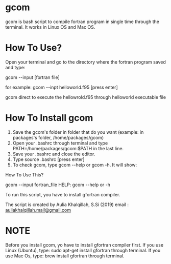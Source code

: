 # gcom
gcom is bash script to compile fortran program in single time through the terminal. It works in Linux OS and Mac OS.
# How To Use?
Open your terminal and go to the directory where the fortran program saved and type:

gcom --input [fortran file]

for example:
gcom --inpt helloworld.f95 [press enter]

gcom direct to execute the hellowrold.f95 through helloworld executable file
# How To Install gcom
1. Save the gcom's folder in folder that do you want (example: in packages's folder, /home/packages/gcom)
2. Open your .bashrc through terminal and type PATH=/home/packages/gcom:$PATH in the last line. 
3. Save your .bashrc and close the editor.
4. Type source .bashrc [press enter]
5. To check gcom, type gcom --help or gcom -h. It will show:

How To Use This?

gcom --input fortran_file
HELP: gcom --help or -h

To run this script, you have to install gfortran compiler.

The script is created by Aulia Khalqillah, S.Si (2019)
email : auliakhalqillah.mail@gmail.com
# NOTE
Before you install gcom, yo have to install gfortran compiler first. If you use Linux (Ubuntu), type: sudo apt-get install gfortran through terminal. If you use Mac Os, type: brew install gfortran through terminal.
